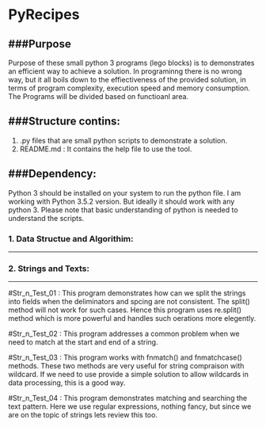 # PyRecipes

###Purpose
-------------------
Purpose of these small python 3 programs (lego blocks) is to demonstrates an efficient way to achieve a solution.
In programinng there is no wrong way, but it all boils down to the effiectiveness of the provided solution,
in terms of program complexity, execution speed and memory consumption.
The Programs will be divided based on functioanl area.

###Structure contins:
-------------------
1. .py files that are small python scripts to demonstrate a solution.
2. README.md : It contains the help file to use the tool.


###Dependency:
-----------
Python 3 should be installed on your system to run the python file.
I am working with Python 3.5.2 version. But ideally it should work with any python 3.
Please note that basic understanding of python is needed to understand the scripts.


### 1. Data Structue and Algorithim:
-------------


### 2. Strings and Texts:
--------------
#Str_n_Test_01 :
This program demonstrates how can we split the strings into fields when the deliminators and spcing are not consistent.
The split() method will not work for such cases.
Hence this program uses re.split() method which is more powerful and handles such oerations more elegently.

#Str_n_Test_02 :
This program addresses a common problem when we need to match at the start and end of a string.

#Str_n_Test_03 :
This program works with fnmatch() and fnmatchcase() methods. These two methods are very useful for string compraison with wildcard. If we need to use provide a simple solution to allow wildcards in data processing, this is a good way.

#Str_n_Test_04 :
This program demonstrates matching and searching the text pattern. Here we use regular expressions, nothing fancy, but since we are on the topic of strings lets review this too.
